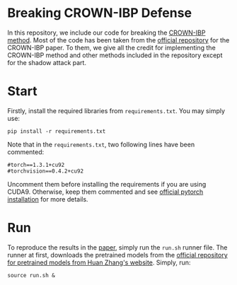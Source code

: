 # Breaking CROWN-IBP Defense
In this repository, we include our code for breaking the [CROWN-IBP method](https://arxiv.org/abs/1906.06316).
Most of the code has been taken from the [official repository](https://github.com/huanzhang12/CROWN-IBP) for the CROWN-IBP paper. 
To them, we give all the credit for implementing the CROWN-IBP method and other methods included in the repository except for the shadow attack part.

# Start
Firstly, install the required libraries from `requirements.txt`. You may simply use:
```
pip install -r requirements.txt 
``` 
Note that in the `requirements.txt`, two following lines have been commented:
```
#torch==1.3.1+cu92
#torchvision==0.4.2+cu92
```
Uncomment them before installing the requirements if you are using CUDA9. 
Otherwise, keep them commented and see [official pytorch installation](https://pytorch.org/get-started/locally/) for more details. 
# Run
To reproduce the results in the [paper](https://openreview.net/forum?id=HJxdTxHYvB), simply run the `run.sh` runner file. 
The runner at first, downloads the pretrained models from the [official repository for pretrained models from Huan Zhang's website](https://download.huan-zhang.com/models/crown-ibp/models_crown-ibp.tar.gz).
 Simply, run:
```
source run.sh &
```

